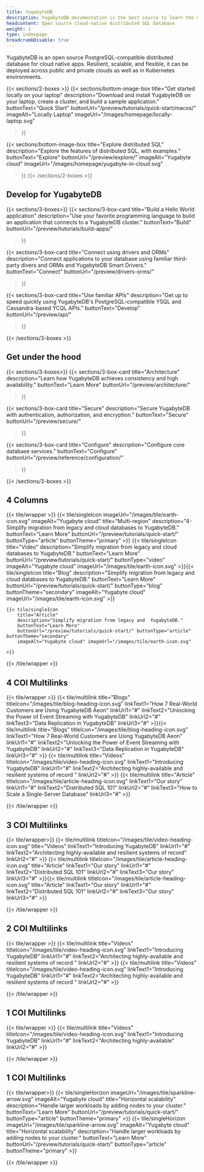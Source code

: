 ```yaml
---
title: YugabyteDB
description: YugabyteDB documentation is the best source to learn the most in-depth information about the YugabyteDB database, YugabyteDB Aeon, and YugabyteDB Anywhere.
headcontent: Open source cloud-native distributed SQL database
weight: 1
type: indexpage
breadcrumbDisable: true
---
```


YugabyteDB is an open source PostgreSQL-compatible distributed database for cloud native apps. Resilient, scalable, and flexible, it can be deployed across public and private clouds as well as in Kubernetes environments.

{{< sections/2-boxes >}}
  {{< sections/bottom-image-box
    title="Get started locally on your laptop"
    description="Download and install YugabyteDB on your laptop, create a cluster, and build a sample application."
    buttonText="Quick Start"
    buttonUrl="/preview/tutorials/quick-start/macos/"
    imageAlt="Locally Laptop" imageUrl="/images/homepage/locally-laptop.svg"
  >}}

  {{< sections/bottom-image-box
    title="Explore distributed SQL"
    description="Explore the features of distributed SQL, with examples."
    buttonText="Explore"
    buttonUrl="/preview/explore/"
    imageAlt="Yugabyte cloud" imageUrl="/images/homepage/yugabyte-in-cloud.svg"
  >}}
{{< /sections/2-boxes >}}


## Develop for YugabyteDB

{{< sections/3-boxes>}}
  {{< sections/3-box-card
    title="Build a Hello World application"
    description="Use your favorite programming language to build an application that connects to a YugabyteDB cluster."
    buttonText="Build"
    buttonUrl="/preview/tutorials/build-apps/"
  >}}

  {{< sections/3-box-card
    title="Connect using drivers and ORMs"
    description="Connect applications to your database using familiar third-party divers and ORMs and YugabyteDB Smart Drivers."
    buttonText="Connect"
    buttonUrl="/preview/drivers-orms/"
  >}}

  {{< sections/3-box-card
    title="Use familiar APIs"
    description="Get up to speed quickly using YugabyteDB's PostgreSQL-compatible YSQL and Cassandra-based YCQL APIs."
    buttonText="Develop"
    buttonUrl="/preview/api/"
  >}}

{{< /sections/3-boxes >}}

## Get under the hood

{{< sections/3-boxes>}}
  {{< sections/3-box-card
    title="Architecture"
    description="Learn how YugabyteDB achieves consistency and high availability."
    buttonText="Learn More"
    buttonUrl="/preview/architecture/"
  >}}

  {{< sections/3-box-card
    title="Secure"
    description="Secure YugabyteDB with authentication, authorization, and encryption."
    buttonText="Secure"
    buttonUrl="/preview/secure/"
  >}}

  {{< sections/3-box-card
    title="Configure"
    description="Configure core database services."
    buttonText="Configure"
    buttonUrl="/preview/reference/configuration/"
  >}}

{{< /sections/3-boxes >}}

## 4 Columns
{{< tile/wrapper >}}
    {{< tile/singleIcon
        imageUrl="/images/tile/earth-icon.svg" imageAlt="Yugabyte cloud" 
        title="Multi-region"
        description="4- Simplify migration from legacy and cloud databases to YugabyteDB." 
        buttonText="Learn More" buttonUrl="/preview/tutorials/quick-start/"
        buttonType="article" buttonTheme="primary"
    >}}
    {{< tile/singleIcon
        title="Video"
        description="Simplify migration from legacy and cloud databases to YugabyteDB."
            buttonText="Learn More" buttonUrl="/preview/tutorials/quick-start/" buttonType="video" 
        imageAlt="Yugabyte cloud" imageUrl="/images/tile/earth-icon.svg"
    >}}{{< tile/singleIcon
        title="Blog"
        description="Simplify migration from legacy and cloud databases to YugabyteDB."
        buttonText="Learn More" buttonUrl="/preview/tutorials/quick-start/" buttonType="blog" buttonTheme="secondary"
        imageAlt="Yugabyte cloud" imageUrl="/images/tile/earth-icon.svg"
    >}}
    
    {{< tile/singleIcon 
        title="Article"
        description="Simplify migration from legacy and  YugabyteDB."
        buttonText="Learn More"
        buttonUrl="/preview/tutorials/quick-start/" buttonType="article" buttonTheme="secondary"
        imageAlt="Yugabyte cloud" imageUrl="/images/tile/earth-icon.svg"
    
    >}}
    
    
{{< /tile/wrapper >}}
 
## 4 COl  Multilinks
 
{{< tile/wrapper  >}}
    {{< tile/multilink
    title="Blogs"
    titleIcon="/images/tile/blog-heading-icon.svg"
    linkText1="How 7 Real-World Customers are Using YugabyteDB Aeon"
    linkUrl1="#"
    linkText2="Unlocking the Power of Event Streaming with YugabyteDB"
    linkUrl2="#"
    linkText3="Data Replication in YugabyteDB"
    linkUrl3="#"
    >}}{{< tile/multilink
    title="Blogs"
    titleIcon="/images/tile/blog-heading-icon.svg"
    linkText1="How 7 Real-World Customers are Using YugabyteDB Aeon"
    linkUrl1="#"
    linkText2="Unlocking the Power of Event Streaming with YugabyteDB"
    linkUrl2="#"
    linkText3="Data Replication in YugabyteDB"
    linkUrl3="#"
    >}}
    {{< tile/multilink 
        title="Videos"
        titleIcon="/images/tile/video-heading-icon.svg"
        linkText1="Introducing YugabyteDB" linkUrl1="#"
        linkText2="Architecting highly-available and resilient systems of record   " linkUrl2="#"
    >}}
    {{< tile/multilink 
        title="Article"
        titleIcon="/images/tile/article-heading-icon.svg"
        linkText1="Our story" linkUrl1="#"
        linkText2="Distributed SQL 101" linkUrl2="#"
        linkText3="How to Scale a Single-Server Database" linkUrl3="#"
    >}}
    
{{< /tile/wrapper >}}

  
## 3 COl  Multilinks
 
{{< tile/wrapper>}}
    {{< tile/multilink 
        titleIcon="/images/tile/video-heading-icon.svg"
        title="Videos"
        linkText1="Introducing YugabyteDB" linkUrl1="#"
        linkText2="Architecting highly-available and resilient systems of record" linkUrl2="#"
    >}}
    {{< tile/multilink
        titleIcon="/images/tile/article-heading-icon.svg"
        title="Article"
        linkText1="Our story" linkUrl1="#"
        linkText2="Distributed SQL 101" linkUrl2="#"
        linkText3="Our story" linkUrl3="#"
    >}}{{< tile/multilink
        titleIcon="/images/tile/article-heading-icon.svg"
        title="Article"
        linkText1="Our story" linkUrl1="#"
        linkText2="Distributed SQL 101" linkUrl2="#"
        linkText3="Our story" linkUrl3="#"
    >}}
    
{{< /tile/wrapper >}}

    
## 2 COl  Multilinks
 
{{< tile/wrapper >}}
    {{< tile/multilink 
        title="Videos"
        titleIcon="/images/tile/video-heading-icon.svg"
        linkText1="Introducing YugabyteDB" linkUrl1="#"
        linkText2="Architecting highly-available and resilient systems of record   " linkUrl2="#"
    >}}   {{< tile/multilink 
        title="Videos"
        titleIcon="/images/tile/video-heading-icon.svg"
        linkText1="Introducing YugabyteDB" linkUrl1="#"
        linkText2="Architecting highly-available and resilient systems of record   " linkUrl2="#"
    >}}
    
{{< /tile/wrapper >}}

## 1 COl  Multilinks
 
{{< tile/wrapper >}}
       {{< tile/multilink 
        title="Videos"
        titleIcon="/images/tile/video-heading-icon.svg"
        linkText1="Introducing YugabyteDB" linkUrl1="#"
        linkText2="Architecting highly-available" linkUrl2="#"
    >}}
    
{{< /tile/wrapper >}}

## 1 COl  Multilinks

{{< tile/wrapper>}}
    {{< tile/singleHorizon
    imageUrl="/images/tile/sparkline-arrow.svg" imageAlt="Yugabyte cloud"
    title="Horizontal scalability"
    description="Handle larger workloads by adding nodes to your cluster."
    buttonText="Learn More" buttonUrl="/preview/tutorials/quick-start/"
    buttonType="article" buttonTheme="primary"
    >}}
       {{< tile/singleHorizon
    imageUrl="/images/tile/sparkline-arrow.svg" imageAlt="Yugabyte cloud"
    title="Horizontal scalability"
    description="Handle larger workloads by adding nodes to your cluster."
    buttonText="Learn More" buttonUrl="/preview/tutorials/quick-start/"
    buttonType="article" buttonTheme="primary"
    >}}
    
{{< /tile/wrapper >}}

  